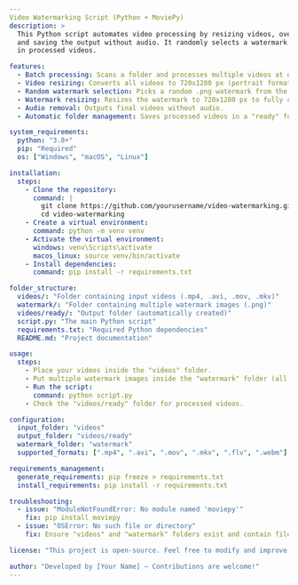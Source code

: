 ```yaml
---
Video Watermarking Script (Python + MoviePy)
description: >
  This Python script automates video processing by resizing videos, overlaying a transparent watermark,
  and saving the output without audio. It randomly selects a watermark from a folder, ensuring variation 
  in processed videos.

features:
  - Batch processing: Scans a folder and processes multiple videos at once.
  - Video resizing: Converts all videos to 720x1280 px (portrait format).
  - Random watermark selection: Picks a random .png watermark from the "watermark" folder.
  - Watermark resizing: Resizes the watermark to 720x1280 px to fully cover the video.
  - Audio removal: Outputs final videos without audio.
  - Automatic folder management: Saves processed videos in a "ready" folder.

system_requirements:
  python: "3.8+"
  pip: "Required"
  os: ["Windows", "macOS", "Linux"]

installation:
  steps:
    - Clone the repository:
      command: |
        git clone https://github.com/yourusername/video-watermarking.git
        cd video-watermarking
    - Create a virtual environment:
      command: python -m venv venv
    - Activate the virtual environment:
      windows: venv\Scripts\activate
      macos_linux: source venv/bin/activate
    - Install dependencies:
      command: pip install -r requirements.txt

folder_structure:
  videos/: "Folder containing input videos (.mp4, .avi, .mov, .mkv)"
  watermark/: "Folder containing multiple watermark images (.png)"
  videos/ready/: "Output folder (automatically created)"
  script.py: "The main Python script"
  requirements.txt: "Required Python dependencies"
  README.md: "Project documentation"

usage:
  steps:
    - Place your videos inside the "videos" folder.
    - Put multiple watermark images inside the "watermark" folder (all should be .png).
    - Run the script:
      command: python script.py
    - Check the "videos/ready" folder for processed videos.

configuration:
  input_folder: "videos"
  output_folder: "videos/ready"
  watermark_folder: "watermark"
  supported_formats: [".mp4", ".avi", ".mov", ".mkv", ".flv", ".webm"]

requirements_management:
  generate_requirements: pip freeze > requirements.txt
  install_requirements: pip install -r requirements.txt

troubleshooting:
  - issue: "ModuleNotFoundError: No module named 'moviepy'"
    fix: pip install moviepy
  - issue: "OSError: No such file or directory"
    fix: Ensure "videos" and "watermark" folders exist and contain files.

license: "This project is open-source. Feel free to modify and improve it!"

author: "Developed by [Your Name] – Contributions are welcome!"
---
```

